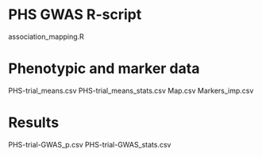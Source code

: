 # PHS GWAS R-script

association_mapping.R 

# Phenotypic and marker data

PHS-trial_means.csv
PHS-trial_means_stats.csv 
Map.csv
Markers_imp.csv 

# Results

PHS-trial-GWAS_p.csv
PHS-trial-GWAS_stats.csv
